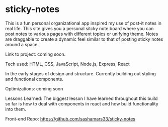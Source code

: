 
# sticky-notes

This is a fun personal organizational app inspired my use of post-it notes in real life. This site gives you a personal sitcky note board where you can post notes to various pages with different topics or unifying theme. Notes are draggable to create a dynamic feel similar to that of posting sticky notes around a space.

Link to project: coming soon.

Tech used: HTML, CSS, JavaScript, Node.js, Express, React

In the early stages of design and structure. Currently building out styling and functional components.

Optimizations: coming soon

Lessons Learned: The biggest lesson I have learned throughout this build so far is how to deal with components in react and how build functionality into them.

Front-end Repo: https://github.com/sashamars33/sticky-notes
